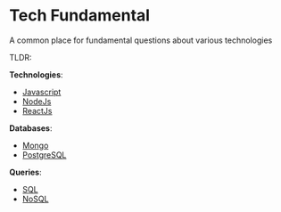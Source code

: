 # Tech Fundamental
A common place for fundamental questions about various technologies

TLDR:

**Technologies**:
- [Javascript](Technologies/Javascript/README.md)
- [NodeJs](Technologies/Node/README.md)
- [ReactJs](Technologies/React/README.md)

**Databases**:
- [Mongo](Databases/Mongo/README.md)
- [PostgreSQL](Databases/PostgrSQL/README.md)

**Queries**:
- [SQL](Databases/SQL/README.md)
- [NoSQL](Databases/NoSQL/README.md)

